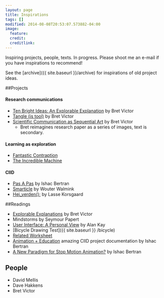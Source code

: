 ```yaml
---
layout: page
title: Inspirations 
tags: []
modified: 2014-08-08T20:53:07.573882-04:00
image:
  feature:
  credit: 
  creditlink: 
---
```


Inspiring projects, people, texts. In progress. Please shoot me an e-mail if you have inspirations to recommend! 

  
See the [archive]({{ site.baseurl }}/archive) for inspirations of old project ideas.

##Projects

#### Research communications
*   [Ten Bright Ideas: An Explorable Explanation](http://worrydream.com/TenBrighterIdeas/) by Bret Victor
*   [Tangle (js tool)](http://worrydream.com/Tangle/) by Bret Victor
*   [Scientific Communication as Sequential Art](http://worrydream.com/ScientificCommunicationAsSequentialArt/) by Bret Victor
    -    Bret reimagines research paper as a series of images, text is secondary.

#### Learning as exploration
*   [Fantastic Contraption](http://www.fantasticcontraption.net/)
*   [The Incredible Machine](https://www.youtube.com/watch?v=0a50Qr4a-uU)

#### CIID

- [Pas A Pas](http://pasapas-project.com/s) by Ishac Bertran
- [Smarticle](http://portfolio.walmink.com/smarticle.php) by Wouter Walmink
- [Hej_verden();](http://ciid.dk/education/portfolio/idp13/courses/final-projects-2013/hej_verden/) by Lasse Korsgaard

##Readings
* [Explorable Explanations](http://worrydream.com/ExplorableExplanations/) by Bret Victor
* Mindstorms by Seymour Papert
* [User Interface: A Personal View](http://proteus.fau.edu/practicum/texts/kay.pdf) by Alan Kay
* [Bicycle Drawing Test]({{ site.baseurl }} /bicycle)
* [Related Worksheet](http://www.mit.edu/~ebakke/research/related_worksheets_chi2011.pdf)
* [Animation + Education](http://blog.ishback.com/?p=468) amazing CIID project documentation by Ishac Bertran
* [A New Paradigm for Stop Motion Animation?](http://blog.ishback.com/?p=503) by Ishac Bertran


## People

- David Mellis
- Dave Hakkens
- Bret Victor


